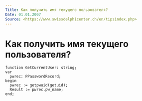 ```yaml
---
Title: Как получить имя текущего пользователя?
Date: 01.01.2007
Source: <https://www.swissdelphicenter.ch/en/tipsindex.php>
---
```



Как получить имя текущего пользователя?
=======================================

    function GetCurrentUser: string; 
    var 
      pwrec: PPasswordRecord; 
    begin 
      pwrec := getpwuid(getuid); 
      Result := pwrec.pw_name; 
    end; 

